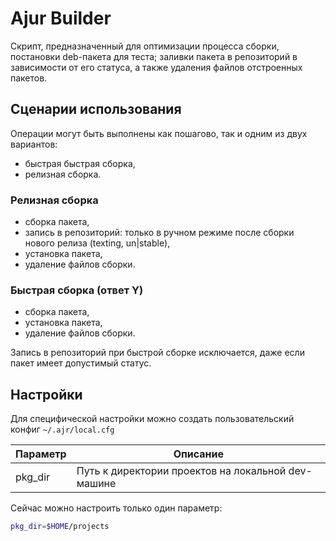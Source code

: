 # Ajur Builder

Скрипт, предназначенный для оптимизации процесса сборки, постановки deb-пакета для теста; заливки пакета в репозиторий в зависимости от его статуса, а также удаления файлов отстроенных пакетов.

## Сценарии использования

Операции могут быть выполнены как пошагово, так и одним из двух вариантов:
 * быстрая быстрая сборка,
 * релизная сборка.
 
### Релизная сборка
 * сборка пакета,
 * запись в репозиторий:
   только в ручном режиме после сборки нового релиза (texting, un|stable),
 * установка пакета,
 * удаление файлов сборки.

### Быстрая сборка (ответ Y)
 * сборка пакета,
 * установка пакета,
 * удаление файлов сборки.

Запись в репозиторий при быстрой сборке исключается, даже если пакет имеет допустимый статус.

## Настройки

Для специфической настройки можно создать пользовательский конфиг `~/.ajr/local.cfg`

| Параметр | Описание |
| -------- | -------- |
| pkg_dir  | Путь к директории проектов на локальной dev-машине |

Сейчас можно настроить только один параметр:

```sh
pkg_dir=$HOME/projects
```
